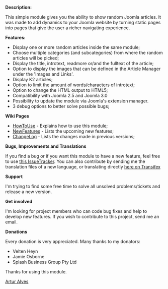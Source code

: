 **Description:**

This simple module gives you the ability to show random Joomla articles. It was made to add dynamics to your Joomla website by turning static pages into pages that give the user a richer navigating experience.


**Features:**
  * Display one or more random articles inside the same module;
  * Choose multiple categories (and subcategories) from where the random articles will be picked;
  * Display the title, introtext, readmore or/and the fulltext of the article;
  * Option to display the images that can be defined in the Article Manager under the 'Images and Links'.
  * Display K2 articles;
  * Option to limit the amount of words/characters of introtext;
  * Option to change the HTML output to HTML5;
  * Compatibility with Joomla 2.5 and Joomla 3.0
  * Possibility to update the module via Joomla's extension manager.
  * 3 debug options to better solve possible bugs;


**Wiki Pages**
  * [HowToUse](http://code.google.com/p/mod-random-article/wiki/HowToUse) - Explains how to use this module;
  * [NewFeatures](http://code.google.com/p/mod-random-article/wiki/NewFeatures) - Lists the upcoming new features;
  * [ChangeLog](http://code.google.com/p/mod-random-article/wiki/ChangeLog) - Lists the changes made in previous versions;


**Bugs, Improvements and Translations**

If you find a bug or if you want this module to have a new feature, feel free to use [this IssueTracker](http://code.google.com/p/mod-random-article/issues/list).
You can also contribute by sending me the translation files of a new language, or translating directly [here on Transifex](https://www.transifex.com/projects/p/mod_random-article/)

**Support**

I'm trying to find some free time to solve all unsolved problems/tickets and release a new version.

**Get involved**

I'm looking for project members who can code bug fixes and help to develop new features.
If you wish to contribute to this project, send me an email.

**Donations**

Every donation is very appreciated. Many thanks to my donators:
  * Velten Heyn
  * Jamie Osborne
  * Splash Business Group Pty Ltd





Thanks for using this module.

[Artur Alves](http://pt.linkedin.com/pub/artur-alves/3a/668/19a)